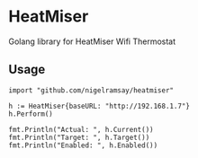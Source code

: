 # HeatMiser

Golang library for HeatMiser Wifi Thermostat

## Usage

```
import "github.com/nigelramsay/heatmiser"

h := HeatMiser{baseURL: "http://192.168.1.7"}
h.Perform()

fmt.Println("Actual: ", h.Current())
fmt.Println("Target: ", h.Target())
fmt.Println("Enabled: ", h.Enabled())
```
